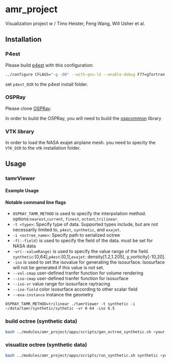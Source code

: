 # amr_project
Visualization project w / Timo Heister, Feng Wang, Will Usher et al.

## Installation
### P4est
Please build [p4est](http://p4est.org/) with this configuration:
```bash
../configure CFLAGS="-g -O0" --with-gnu-ld --enable-debug F77=gfortran FC=gfortran --enable-mpi --enable-static=no --disable-memalign CPPFLAGS="-DSC_NOCOUNT_MALLOC -DSC_NOCOUNT_REFCOUNT -DSC_NOCOUNT_LOGINDENT"
```
set `p4est_DIR` to the p4est install folder. 

### OSPRay
Please clone [OSPRay](https://github.com/ethan0911/ospray-tamr-fork.git).
 
In order to build the OSPRay, you will need to build the [ospcommon](https://github.com/ospray/ospcommon.git) library

### VTK library
In order to load the NASA exajet airplane mesh. you need to specity the `VTK_DIR` to the vtk installation folder. 


## Usage
### tamrViewer 
#### Example Usage
#### Notable command line flags 
* `OSPRAY_TAMR_METHOD` is used to specify the interpolation method. options:`nearest`,`current`, `finest`, `octant`,`trilinear`.
* `-t <type>`: Specify type of data. Supported types include, but are not necessarily limited to, `p4est`, `synthetic`, and `exajet`.
* `-i <octree_name>`: Specify path to serialized octree  
* `-f(--field)` is used to specify the field of the data. must be set for NASA data
* `-vr(--valueRange)` is used to specify the value range of the field. `synthetic`:[0,64],`p4est`:[0,1],`exajet`: density[1.2,1.205], y_vorticity[-10,20].
* `-iso` is used to set the isovalue for generating the isosurface. Isosurface will not be generated if this value is not set.
* `--vol-cmap` user-defined tranfer function for volume rendering 
* `--iso-cmap` user-defined tranfer function for isosurface 
* `--iso-vr` value range for isosurface raytracing
* `--iso-field` color isosurface according to other scalar field
* `--exa-instance` instance the geometry


```
OSPRAY_TAMR_METHOD=trilinear ./tamrViewer -t synthetic -i ~/data/tamr/synthetic/sythetic -vr 0 64 -iso 6.5
```

### build octree (synthetic data)
```bash
bash ../modules/amr_project/apps/scripts/gen_octree_synthetic.sh <your path>/sythetic
```

### visualize octree (synthetic data)
```bash
bash ../modules/amr_project/apps/scripts/run_synthetic.sh synthetic <your path>/synthetic
```


